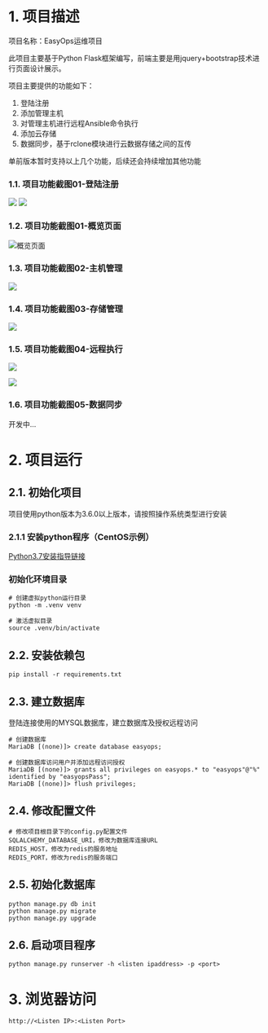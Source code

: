 # 1. 项目描述
项目名称：EasyOps运维项目

此项目主要基于Python Flask框架编写，前端主要是用jquery+bootstrap技术进行页面设计展示。

项目主要提供的功能如下：
1. 登陆注册
2. 添加管理主机
3. 对管理主机进行远程Ansible命令执行
4. 添加云存储
5. 数据同步，基于rclone模块进行云数据存储之间的互传

单前版本暂时支持以上几个功能，后续还会持续增加其他功能

### 1.1. 项目功能截图01-登陆注册
![](https://tva1.sinaimg.cn/large/008i3skNgy1gtx11j8298j60zk0u00tm02.jpg)
![](https://tva1.sinaimg.cn/large/008i3skNgy1gtx11y99ggj60z40u00tn02.jpg)

### 1.2. 项目功能截图01-概览页面
![概览页面](https://tva1.sinaimg.cn/large/008i3skNgy1gtx0vxs8c0j61ki0u0gmy02.jpg)

### 1.3. 项目功能截图02-主机管理
![](https://tva1.sinaimg.cn/large/008i3skNgy1gtx0x9r4gfj627w0twn1m02.jpg)

### 1.4. 项目功能截图03-存储管理
![](https://tva1.sinaimg.cn/large/008i3skNgy1gtx0xst4mzj61vb0u0di202.jpg)

### 1.5. 项目功能截图04-远程执行
![](https://tva1.sinaimg.cn/large/008i3skNgy1gtx0ydcm3xj61zq0u0acg02.jpg)

![](https://tva1.sinaimg.cn/large/008i3skNgy1gtx0yw2xcrj61ca0u00xg02.jpg)

### 1.6. 项目功能截图05-数据同步
开发中...

# 2. 项目运行

## 2.1. 初始化项目
项目使用python版本为3.6.0以上版本，请按照操作系统类型进行安装

### 2.1.1 安装python程序（CentOS示例）
[Python3.7安装指导链接](https://www.npyun.com/news/content/94.html)

### 初始化环境目录
```
# 创建虚拟python运行目录
python -m .venv venv

# 激活虚拟目录
source .venv/bin/activate
```

## 2.2. 安装依赖包
```
pip install -r requirements.txt
```

## 2.3. 建立数据库
登陆连接使用的MYSQL数据库，建立数据库及授权远程访问
```
# 创建数据库
MariaDB [(none)]> create database easyops;

# 创建数据库访问用户并添加远程访问授权
MariaDB [(none)]> grants all privileges on easyops.* to "easyops"@"%" identified by "easyopsPass";
MariaDB [(none)]> flush privileges;
```

## 2.4. 修改配置文件
```
# 修改项目根目录下的config.py配置文件
SQLALCHEMY_DATABASE_URI，修改为数据库连接URL
REDIS_HOST，修改为redis的服务地址
REDIS_PORT，修改为redis的服务端口
```

## 2.5. 初始化数据库
```
python manage.py db init
python manage.py migrate
python manage.py upgrade
```

## 2.6. 启动项目程序
```
python manage.py runserver -h <listen ipaddress> -p <port>
```

# 3. 浏览器访问
```
http://<Listen IP>:<Listen Port>
```